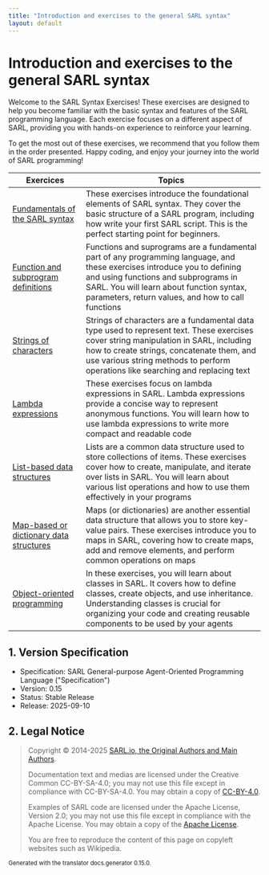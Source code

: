 ```yaml
---
title: "Introduction and exercises to the general SARL syntax"
layout: default
---
```


# Introduction and exercises to the general SARL syntax

Welcome to the SARL Syntax Exercises! These exercises are designed to help you become familiar with the basic syntax and features of the SARL programming language. Each exercise focuses on a different aspect of SARL, providing you with hands-on experience to reinforce your learning.

To get the most out of these exercises, we recommend that you follow them in the order presented. Happy coding, and enjoy your journey into the world of SARL programming!

| Exercices | Topics |
|-----------|--------|
| [Fundamentals of the SARL syntax](./IntroductionBase.html) | These exercises introduce the foundational elements of SARL syntax. They cover the basic structure of a SARL program, including how write your first SARL script. This is the perfect starting point for beginners. |
| [Function and subprogram definitions](./IntroductionFunction.html) | Functions and suprograms are a fundamental part of any programming language, and these exercises introduce you to defining and using functions and subprograms in SARL. You will learn about function syntax, parameters, return values, and how to call functions |
| [Strings of characters](./IntroductionString.html) | Strings of characters are a fundamental data type used to represent text. These exercises cover string manipulation in SARL, including how to create strings, concatenate them, and use various string methods to perform operations like searching and replacing text |
| [Lambda expressions](./IntroductionLambda.html) | These exercises focus on lambda expressions in SARL. Lambda expressions provide a concise way to represent anonymous functions. You will learn how to use lambda expressions to write more compact and readable code |
| [List-based data structures](./IntroductionList.html) | Lists are a common data structure used to store collections of items. These exercises cover how to create, manipulate, and iterate over lists in SARL. You will learn about various list operations and how to use them effectively in your programs |
| [Map-based or dictionary data structures](./IntroductionMap.html) | Maps (or dictionaries) are another essential data structure that allows you to store key-value pairs. These exercises introduce you to maps in SARL, covering how to create maps, add and remove elements, and perform common operations on maps |
| [Object-oriented programming](./IntroductionClass.html) | In these exercises, you will learn about classes in SARL. It covers how to define classes, create objects, and use inheritance. Understanding classes is crucial for organizing your code and creating reusable components to be used by your agents |

## 1. Version Specification

* Specification: SARL General-purpose Agent-Oriented Programming Language ("Specification")
* Version: 0.15
* Status: Stable Release
* Release: 2025-09-10

## 2. Legal Notice

> Copyright &copy; 2014-2025 [SARL.io, the Original Authors and Main Authors](http://www.sarl.io/about/index.html).
>
> Documentation text and medias are licensed under the Creative Common CC-BY-SA-4.0;
> you may not use this file except in compliance with CC-BY-SA-4.0.
> You may obtain a copy of [CC-BY-4.0](https://creativecommons.org/licenses/by-sa/4.0/deed.en).
>
> Examples of SARL code are licensed under the Apache License, Version 2.0;
> you may not use this file except in compliance with the Apache License.
> You may obtain a copy of the [Apache License](http://www.apache.org/licenses/LICENSE-2.0).
>
> You are free to reproduce the content of this page on copyleft websites such as Wikipedia.

<small>Generated with the translator docs.generator 0.15.0.</small>
